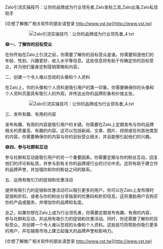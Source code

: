 Zalo引流实操技巧：让你的品牌成为行业领先者,Zalo发帖工具,Zalo出海,Zalo私信助手

[😍想了解推广相关软件的朋友请登录 http://www.vst.tw](http://www.vst.tw)

 <center><img src="https://vst.tw/MP4/tuiguang/png/1.png" alt="Zalo引流实操技巧：让你的品牌成为行业领先者_4.txt"></center>

**😄一、了解你的目标受众**

在你开始在Zalo上引流之前，你需要了解你的目标受众是谁。你需要知道他们的年龄、性别、兴趣爱好、收入水平等信息。这些信息将有助于你确定你的目标受众，并为他们量身定制营销策略和内容。

二、创建一个令人难以忽视的头像和个人资料

在Zalo上，你的头像和个人资料是吸引用户的第一印象。你需要确保你的头像和个人资料页面具有吸引人的外观，并传达出你的品牌形象和价值主张。

 <center><img src="https://vst.tw/MP4/tuiguang/png/1.png" alt="Zalo引流实操技巧：让你的品牌成为行业领先者_4.txt"></center>

三、发布有趣、有用的内容

发布有趣、有用的内容是吸引用户的关键。你需要在Zalo上定期发布与你的品牌相关的质量高、有趣的内容。这可以包括新闻、文章、图片、视频或任何其他类型的内容。你需要确保你的内容与你的目标受众相关，并且能够引起他们的兴趣。

**😄四、参与社群和互动**

参与社群和互动是吸引用户的另一个重要因素。你需要定期与你的粉丝互动，回复他们的评论和私信，并参与到有关你的品牌或行业的讨论中去。这将有助于建立你的品牌声誉，并加强你和你的粉丝之间的联系。

五、运用有吸引力的促销和优惠活动

提供有吸引力的促销和优惠活动可以吸引更多的用户。你可以在Zalo上发布限时促销和折扣，或者与你的粉丝分享独家的优惠码和折扣信息。这将激励用户去购买你的产品或服务，并增加你的品牌知名度。

总之，如果你想在Zalo上成为行业领先者，你需要定期发布有趣、有用的内容，参与社群和互动，并运用有吸引力的促销和优惠活动。同时，你还需要了解你的目标受众，并创建一个令人难以忽视的头像和个人资料。这些技巧将帮助你吸引更多的用户，并在越南市场上建立起强大的品牌声誉和影响力。

[😍想了解推广相关软件的朋友请登录 http://www.vst.tw](http://www.vst.tw)



